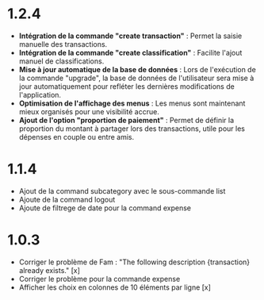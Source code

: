 # 1.2.4

- **Intégration de la commande "create transaction"** : Permet la saisie manuelle des transactions.
- **Intégration de la commande "create classification"** : Facilite l'ajout manuel de classifications.
- **Mise à jour automatique de la base de données** : Lors de l'exécution de la commande "upgrade", la base de données de l'utilisateur sera mise à jour automatiquement pour refléter les dernières modifications de l'application.
- **Optimisation de l'affichage des menus** : Les menus sont maintenant mieux organisés pour une visibilité accrue.
- **Ajout de l'option "proportion de paiement"** : Permet de définir la proportion du montant à partager lors des transactions, utile pour les dépenses en couple ou entre amis.


# 1.1.4

- Ajout de la command subcategory avec le sous-commande list
- Ajoute de la command logout
- Ajoute de filtrege de date pour la command expense

# 1.0.3

- Corriger le problème de Fam : "The following description {transaction} already exists." [x]
- Corriger le problème pour la commande expense
- Afficher les choix en colonnes de 10 éléments par ligne [x]



